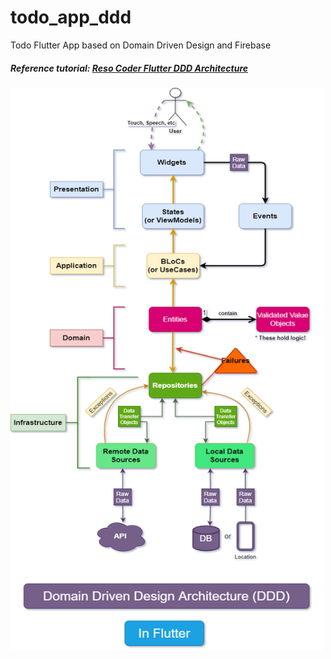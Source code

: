 # todo_app_ddd

Todo Flutter App based on Domain Driven Design and Firebase
##### Reference tutorial: [Reso Coder Flutter DDD Architecture](https://github.com/ResoCoder/flutter-ddd-firebase-course)

<img src="assets/images/Domain_Driven_Design_Diagram.png" width="500" height="900"/>
